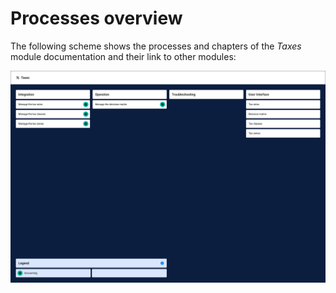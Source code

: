 # Processes overview

The following scheme shows the processes and chapters of the *Taxes* module documentation and their link to other modules:

![Taxes processes](../../Assets/Screenshots/Taxes/TaxesProcesses.png "[Taxes processes]")

[comment]: <> (Troubleshooting to be completed!)
